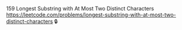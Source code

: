 159 Longest Substring with At Most Two Distinct Characters https://leetcode.com/problems/longest-substring-with-at-most-two-distinct-characters 🔒